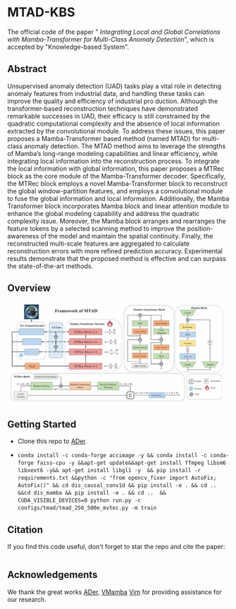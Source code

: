 # MTAD-KBS
The official code of the paper " *Integrating Local and Global Correlations with Mamba-Transformer for Multi-Class Anomaly Detection*", which is accepted by "Knowledge-based System".



## Abstract

Unsupervised anomaly detection (UAD) tasks play a vital role in detecting anomaly features from industrial data, and handling these tasks can improve the quality and efficiency of industrial pro duction. Although the transformer-based reconstruction techniques have demonstrated remarkable successes in UAD, their efficacy is still constrained by the quadratic computational complexity and the absence of local information extracted by the convolutional module. To address these issues, this paper proposes a Mamba-Transformer based method (named MTAD) for multi-class anomaly detection. The MTAD method aims to leverage the strengths of Mamba’s long-range modeling capabilities and linear efficiency, while integrating local information into the reconstruction process. To integrate the local information with global information, this paper proposes a MTRec block as the core module of the Mamba-Transformer decoder. Specifically, the MTRec block employs a novel Mamba-Transformer block to reconstruct the global window-partition features, and employs a convolutional module to fuse the global information and local information. Additionally, the Mamba Transformer block incorporates Mamba block and linear attention module to enhance the global modeling capability and address the quadratic complexity issue. Moreover, the Mamba block arranges and rearranges the feature tokens by a selected scanning method to improve the position-awareness of the model and maintain the spatial continuity. Finally, the reconstructed multi-scale features are aggregated to calculate reconstruction errors with more refined prediction accuracy. Experimental results demonstrate that the proposed method is effective and can surpass the state-of-the-art methods.



## Overview

![image-20250527153843925](./figs/overview.jpg)

## Getting Started

- Clone this repo to [ADer](https://github.com/zhangzjn/ADer).

- `conda install -c conda-forge accimage -y && conda install -c conda-forge faiss-cpu -y &&apt-get update&&apt-get install ffmpeg libsm6 libxext6 -y&& apt-get install libgl1 -y  && pip install -r requirements.txt &&python -c "from opencv_fixer import AutoFix; AutoFix()" && cd dis_causal_conv1d && pip install -e . && cd .. &&cd dis_mamba && pip install -e . && cd ..  && CUDA_VISIBLE_DEVICES=0 python run.py -c configs/tmad/tmad_256_500e_mvtec.py -m train`

## Citation

If you find this code useful, don't forget to star the repo and cite the paper:

```

```

## Acknowledgements

We thank the great works [ADer](https://github.com/zhangzjn/ADer), [VMamba](https://github.com/MzeroMiko/VMamba) [Vim](https://github.com/hustvl/Vim.git) for providing assistance for our research.